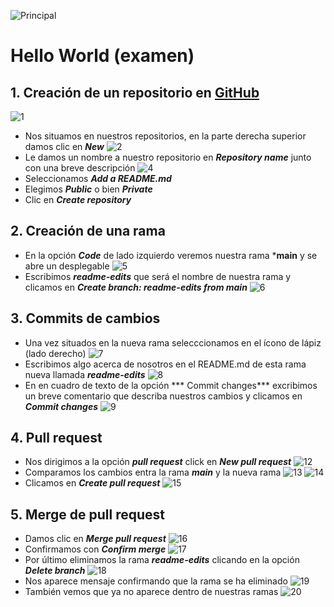 ![Principal](https://github.com/AdalidTacubeno/hello-world-examen/blob/main/images/imagenes/principal.jpg) 
# Hello World (examen)

## 1. Creación de un repositorio en [GitHub](https://github.com/)
![1](https://github.com/AdalidTacubeno/hello-world-examen/blob/main/images/imagenes/1.png) 
* Nos situamos en nuestros repositorios, en la parte derecha superior damos clic en ***New***
![2](https://github.com/AdalidTacubeno/hello-world-examen/blob/main/images/imagenes/2.png) 
* Le damos un nombre a nuestro repositorio en ***Repository name*** junto con una breve descripción
![4](https://github.com/AdalidTacubeno/hello-world-examen/blob/main/images/imagenes/4.png)
* Seleccionamos ***Add a README.md***
* Elegimos ***Public*** o bien ***Private***
* Clic en ***Create repository***

## 2. Creación de una rama
* En la opción ***Code*** de lado izquierdo veremos nuestra rama ***main** y se abre un desplegable
![5](https://github.com/AdalidTacubeno/hello-world-examen/blob/main/images/imagenes/5.png)
* Escribimos ***readme-edits*** que será el nombre de nuestra rama y clicamos en ***Create branch: readme-edits from main***
![6](https://github.com/AdalidTacubeno/hello-world-examen/blob/main/images/imagenes/6.png)

## 3. Commits de cambios
* Una vez situados en la nueva rama selecccionamos en el ícono de lápiz (lado derecho) 
![7](https://github.com/AdalidTacubeno/hello-world-examen/blob/main/images/imagenes/7.png)
* Escribimos algo acerca de nosotros en  el README.md de esta rama nueva llamada ***readme-edits***
![8](https://github.com/AdalidTacubeno/hello-world-examen/blob/main/images/imagenes/8.png)
* En en cuadro de texto de la opción *** Commit changes*** excribimos un breve comentario que describa nuestros cambios y clicamos en ***Commit changes***
![9](https://github.com/AdalidTacubeno/hello-world-examen/blob/main/images/imagenes/9.png)
## 4. Pull request
* Nos dirigimos a la opción ***pull request*** click en ***New pull request***
![12](https://github.com/AdalidTacubeno/hello-world-examen/blob/main/images/imagenes/12.png)
* Comparamos los cambios entra la rama ***main*** y la nueva rama
![13](https://github.com/AdalidTacubeno/hello-world-examen/blob/main/images/imagenes/13.png)
![14](https://github.com/AdalidTacubeno/hello-world-examen/blob/main/images/imagenes/14.png)
* Clicamos en ***Create pull request***
![15](https://github.com/AdalidTacubeno/hello-world-examen/blob/main/images/imagenes/15.png)

## 5. Merge de pull request
* Damos clic en ***Merge pull request***
![16](https://github.com/AdalidTacubeno/hello-world-examen/blob/main/images/imagenes/16.png)
* Confirmamos con ***Confirm merge***
![17](https://github.com/AdalidTacubeno/hello-world-examen/blob/main/images/imagenes/17.png)
* Por último eliminamos la rama ***readme-edits*** clicando en la opción ***Delete branch***
![18](https://github.com/AdalidTacubeno/hello-world-examen/blob/main/images/imagenes/18.png)
* Nos aparece mensaje confirmando que la rama se ha eliminado
![19](https://github.com/AdalidTacubeno/hello-world-examen/blob/main/images/imagenes/19.png)
* También vemos que ya no aparece dentro de nuestras ramas
![20](https://github.com/AdalidTacubeno/hello-world-examen/blob/main/images/imagenes/20.png)


